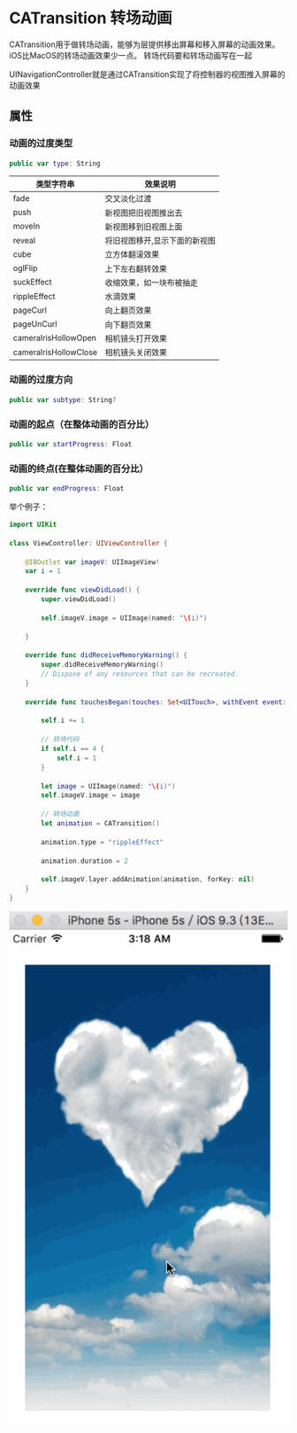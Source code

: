# CATransition 转场动画
CATransition用于做转场动画，能够为层提供移出屏幕和移入屏幕的动画效果。iOS比MacOS的转场动画效果少一点。
转场代码要和转场动画写在一起

UINavigationController就是通过CATransition实现了将控制器的视图推入屏幕的动画效果

## 属性
### 动画的过度类型
 
```swift
public var type: String
```

类型字符串      | 效果说明
----------------  |  ---------------
fade                 | 交叉淡化过渡
push                | 新视图把旧视图推出去 
moveIn            | 新视图移到旧视图上面
reveal              | 将旧视图移开,显示下面的新视图 
cube                | 立方体翻滚效果
oglFlip             | 上下左右翻转效果
suckEffect       | 收缩效果，如一块布被抽走
rippleEffect      | 水滴效果
pageCurl         | 向上翻页效果
pageUnCurl    | 向下翻页效果
cameraIrisHollowOpen  | 相机镜头打开效果
cameraIrisHollowClose | 相机镜头关闭效果

### 动画的过度方向
 
```swift
public var subtype: String?
```

### 动画的起点（在整体动画的百分比）
 
```swift
public var startProgress: Float
```

### 动画的终点(在整体动画的百分比）
 
```swift
public var endProgress: Float
```

举个例子：

```swift
import UIKit

class ViewController: UIViewController {

    @IBOutlet var imageV: UIImageView!
    var i = 1
    
    override func viewDidLoad() {
        super.viewDidLoad()
        
        self.imageV.image = UIImage(named: "\(i)")
    
    }

    override func didReceiveMemoryWarning() {
        super.didReceiveMemoryWarning()
        // Dispose of any resources that can be recreated.
    }
    
    override func touchesBegan(touches: Set<UITouch>, withEvent event: UIEvent?) {
        
        self.i += 1

        // 转场代码
        if self.i == 4 {
            self.i = 1
        }
        
        let image = UIImage(named: "\(i)")
        self.imageV.image = image
        
        // 转场动画
        let animation = CATransition()
        
        animation.type = "rippleEffect"
        
        animation.duration = 2
        
        self.imageV.layer.addAnimation(animation, forKey: nil)
    }
}
```

![](16060502.gif)